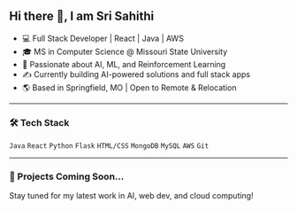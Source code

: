 ## Hi there 👋, I am Sri Sahithi

- 💻 Full Stack Developer | React | Java | AWS
- 🎓 MS in Computer Science @ Missouri State University
- 🧠 Passionate about AI, ML, and Reinforcement Learning
- ✍️ Currently building AI-powered solutions and full stack apps
- 🌎 Based in Springfield, MO | Open to Remote & Relocation

---

### 🛠️ Tech Stack
`Java` `React` `Python` `Flask` `HTML/CSS` `MongoDB` `MySQL` `AWS` `Git`

---

### 🔭 Projects Coming Soon...
Stay tuned for my latest work in AI, web dev, and cloud computing!
